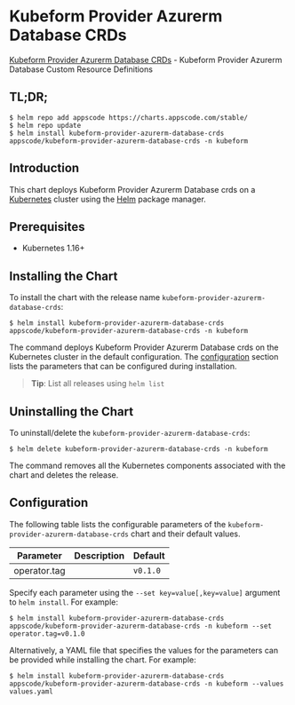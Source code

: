 # Kubeform Provider Azurerm Database CRDs

[Kubeform Provider Azurerm Database CRDs](https://github.com/kubeform) - Kubeform Provider Azurerm Database Custom Resource Definitions

## TL;DR;

```console
$ helm repo add appscode https://charts.appscode.com/stable/
$ helm repo update
$ helm install kubeform-provider-azurerm-database-crds appscode/kubeform-provider-azurerm-database-crds -n kubeform
```

## Introduction

This chart deploys Kubeform Provider Azurerm Database crds on a [Kubernetes](http://kubernetes.io) cluster using the [Helm](https://helm.sh) package manager.

## Prerequisites

- Kubernetes 1.16+

## Installing the Chart

To install the chart with the release name `kubeform-provider-azurerm-database-crds`:

```console
$ helm install kubeform-provider-azurerm-database-crds appscode/kubeform-provider-azurerm-database-crds -n kubeform
```

The command deploys Kubeform Provider Azurerm Database crds on the Kubernetes cluster in the default configuration. The [configuration](#configuration) section lists the parameters that can be configured during installation.

> **Tip**: List all releases using `helm list`

## Uninstalling the Chart

To uninstall/delete the `kubeform-provider-azurerm-database-crds`:

```console
$ helm delete kubeform-provider-azurerm-database-crds -n kubeform
```

The command removes all the Kubernetes components associated with the chart and deletes the release.

## Configuration

The following table lists the configurable parameters of the `kubeform-provider-azurerm-database-crds` chart and their default values.

|  Parameter   | Description | Default  |
|--------------|-------------|----------|
| operator.tag |             | `v0.1.0` |


Specify each parameter using the `--set key=value[,key=value]` argument to `helm install`. For example:

```console
$ helm install kubeform-provider-azurerm-database-crds appscode/kubeform-provider-azurerm-database-crds -n kubeform --set operator.tag=v0.1.0
```

Alternatively, a YAML file that specifies the values for the parameters can be provided while
installing the chart. For example:

```console
$ helm install kubeform-provider-azurerm-database-crds appscode/kubeform-provider-azurerm-database-crds -n kubeform --values values.yaml
```
